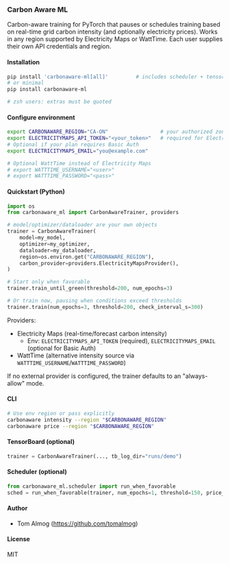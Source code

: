 ### Carbon Aware ML

Carbon-aware training for PyTorch that pauses or schedules training based on real-time grid carbon intensity (and optionally electricity prices). Works in any region supported by Electricity Maps or WattTime. Each user supplies their own API credentials and region.

#### Installation

```bash
pip install 'carbonaware-ml[all]'         # includes scheduler + tensorboard extras
# or minimal
pip install carbonaware-ml

# zsh users: extras must be quoted
```

#### Configure environment

```bash
export CARBONAWARE_REGION="CA-ON"                 # your authorized zone (e.g., US-CAL-CISO, DE)
export ELECTRICITYMAPS_API_TOKEN="<your_token>"   # required for Electricity Maps
# Optional if your plan requires Basic Auth
export ELECTRICITYMAPS_EMAIL="you@example.com"

# Optional WattTime instead of Electricity Maps
# export WATTTIME_USERNAME="<user>"
# export WATTTIME_PASSWORD="<pass>"
```

#### Quickstart (Python)

```python
import os
from carbonaware_ml import CarbonAwareTrainer, providers

# model/optimizer/dataloader are your own objects
trainer = CarbonAwareTrainer(
    model=my_model,
    optimizer=my_optimizer,
    dataloader=my_dataloader,
    region=os.environ.get("CARBONAWARE_REGION"),
    carbon_provider=providers.ElectricityMapsProvider(),
)

# Start only when favorable
trainer.train_until_green(threshold=200, num_epochs=3)

# Or train now, pausing when conditions exceed thresholds
trainer.train(num_epochs=3, threshold=200, check_interval_s=300)
```

Providers:
- Electricity Maps (real-time/forecast carbon intensity)
  - Env: `ELECTRICITYMAPS_API_TOKEN` (required), `ELECTRICITYMAPS_EMAIL` (optional for Basic Auth)
- WattTime (alternative intensity source via `WATTTIME_USERNAME`/`WATTTIME_PASSWORD`)

If no external provider is configured, the trainer defaults to an "always-allow" mode.

#### CLI

```bash
# Use env region or pass explicitly
carbonaware intensity --region "$CARBONAWARE_REGION"
carbonaware price --region "$CARBONAWARE_REGION"
```

#### TensorBoard (optional)

```python
trainer = CarbonAwareTrainer(..., tb_log_dir="runs/demo")
```

#### Scheduler (optional)

```python
from carbonaware_ml.scheduler import run_when_favorable
sched = run_when_favorable(trainer, num_epochs=1, threshold=150, price_threshold_cents=12.0, check_interval_s=300)
```

#### Author

- Tom Almog (https://github.com/tomalmog)

#### License

MIT
